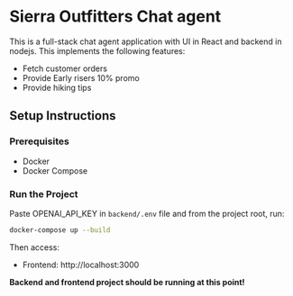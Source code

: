 # Sierra Outfitters Chat agent

This is a full-stack chat agent application with UI in React and backend in nodejs. This implements the following features:
- Fetch customer orders
- Provide Early risers 10% promo
- Provide hiking tips

## Setup Instructions
### Prerequisites
- Docker
- Docker Compose

### Run the Project
Paste OPENAI_API_KEY in `backend/.env` file and from the project root, run:

```bash
docker-compose up --build
```

Then access:
- Frontend: http://localhost:3000

**Backend and frontend project should be running at this point!**